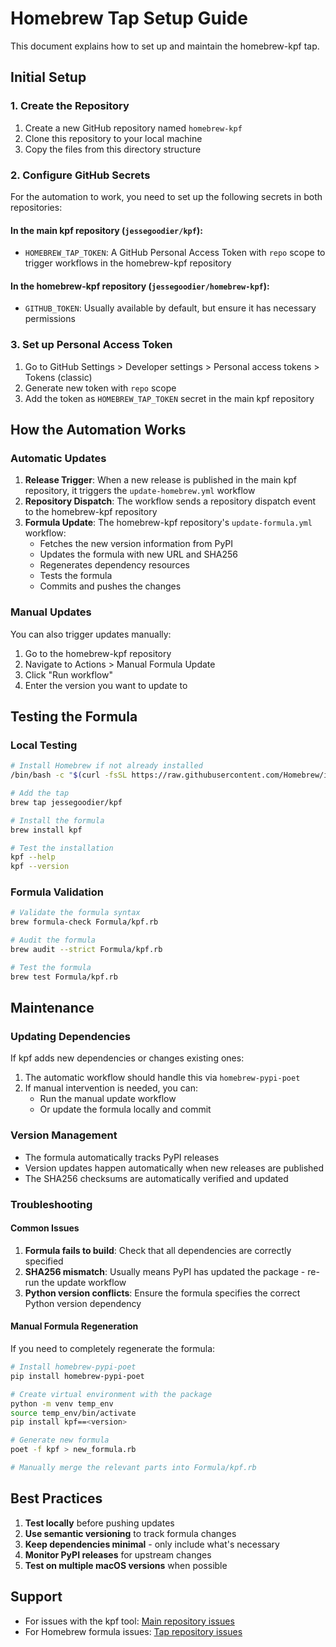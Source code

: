 # Homebrew Tap Setup Guide

This document explains how to set up and maintain the homebrew-kpf tap.

## Initial Setup

### 1. Create the Repository

1. Create a new GitHub repository named `homebrew-kpf`
2. Clone this repository to your local machine
3. Copy the files from this directory structure

### 2. Configure GitHub Secrets

For the automation to work, you need to set up the following secrets in both repositories:

#### In the main kpf repository (`jessegoodier/kpf`):
- `HOMEBREW_TAP_TOKEN`: A GitHub Personal Access Token with `repo` scope to trigger workflows in the homebrew-kpf repository

#### In the homebrew-kpf repository (`jessegoodier/homebrew-kpf`):
- `GITHUB_TOKEN`: Usually available by default, but ensure it has necessary permissions

### 3. Set up Personal Access Token

1. Go to GitHub Settings > Developer settings > Personal access tokens > Tokens (classic)
2. Generate new token with `repo` scope
3. Add the token as `HOMEBREW_TAP_TOKEN` secret in the main kpf repository

## How the Automation Works

### Automatic Updates

1. **Release Trigger**: When a new release is published in the main kpf repository, it triggers the `update-homebrew.yml` workflow
2. **Repository Dispatch**: The workflow sends a repository dispatch event to the homebrew-kpf repository
3. **Formula Update**: The homebrew-kpf repository's `update-formula.yml` workflow:
   - Fetches the new version information from PyPI
   - Updates the formula with new URL and SHA256
   - Regenerates dependency resources
   - Tests the formula
   - Commits and pushes the changes

### Manual Updates

You can also trigger updates manually:

1. Go to the homebrew-kpf repository
2. Navigate to Actions > Manual Formula Update
3. Click "Run workflow"
4. Enter the version you want to update to

## Testing the Formula

### Local Testing

```bash
# Install Homebrew if not already installed
/bin/bash -c "$(curl -fsSL https://raw.githubusercontent.com/Homebrew/install/HEAD/install.sh)"

# Add the tap
brew tap jessegoodier/kpf

# Install the formula
brew install kpf

# Test the installation
kpf --help
kpf --version
```

### Formula Validation

```bash
# Validate the formula syntax
brew formula-check Formula/kpf.rb

# Audit the formula
brew audit --strict Formula/kpf.rb

# Test the formula
brew test Formula/kpf.rb
```

## Maintenance

### Updating Dependencies

If kpf adds new dependencies or changes existing ones:

1. The automatic workflow should handle this via `homebrew-pypi-poet`
2. If manual intervention is needed, you can:
   - Run the manual update workflow
   - Or update the formula locally and commit

### Version Management

- The formula automatically tracks PyPI releases
- Version updates happen automatically when new releases are published
- The SHA256 checksums are automatically verified and updated

### Troubleshooting

#### Common Issues

1. **Formula fails to build**: Check that all dependencies are correctly specified
2. **SHA256 mismatch**: Usually means PyPI has updated the package - re-run the update workflow
3. **Python version conflicts**: Ensure the formula specifies the correct Python version dependency

#### Manual Formula Regeneration

If you need to completely regenerate the formula:

```bash
# Install homebrew-pypi-poet
pip install homebrew-pypi-poet

# Create virtual environment with the package
python -m venv temp_env
source temp_env/bin/activate
pip install kpf==<version>

# Generate new formula
poet -f kpf > new_formula.rb

# Manually merge the relevant parts into Formula/kpf.rb
```

## Best Practices

1. **Test locally** before pushing updates
2. **Use semantic versioning** to track formula changes
3. **Keep dependencies minimal** - only include what's necessary
4. **Monitor PyPI releases** for upstream changes
5. **Test on multiple macOS versions** when possible

## Support

- For issues with the kpf tool: [Main repository issues](https://github.com/jessegoodier/kpf/issues)
- For Homebrew formula issues: [Tap repository issues](https://github.com/jessegoodier/homebrew-kpf/issues)